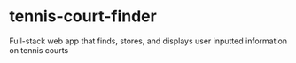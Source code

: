 # tennis-court-finder
Full-stack web app that finds, stores, and displays user inputted information on tennis courts
